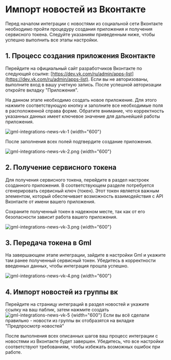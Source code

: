 # Импорт новостей из Вконтакте

Перед началом интеграции с новостями из социальной сети Вконтакте необходимо пройти процедуру создания приложения и
получения сервисного токена. Следуйте указаниям приведенным ниже, чтобы успешно выполнить все этапы настройки.

## 1. Процесс создания приложения Вконтакте

Перейдите на официальный сайт разработчиков Вконтакте по следующей
ссылке: [https://dev.vk.com/ru/admin/apps-list](https://dev.vk.com/ru/admin/apps-list). Если вы не авторизованы,
выполните вход в вашу учетную запись. После успешной авторизации откройте вкладку "Приложения".

На данном этапе необходимо создать новое приложение. Для этого нажмите соответствующую кнопку и заполните все
необходимые поля в расположенной справа форме. Обратите внимание, что корректность указанных данных имеет ключевое
значение для дальнейшей работы приложения.

![gml-integrations-news-vk-1](gml-integrations-news-vk-1.png) {width="600"}

После заполнения всех полей подтвердите создание приложения.

![gml-integrations-news-vk-2.png](gml-integrations-news-vk-2.png) {width="600"}

## 2. Получение сервисного токена

Для получения сервисного токена, перейдите в раздел настроек созданного приложения. В соответствующем разделе
потребуется сгенерировать сервисный ключ (токен). Этот токен является важным элементом, который обеспечивает возможность
взаимодействия с API Вконтакте от имени вашего приложения.

Сохраните полученный токен в надежном месте, так как от его безопасности зависит работа вашего приложения.

![gml-integrations-news-vk-3.png](gml-integrations-news-vk-3.png) {width="600"}

## 3. Передача токена в Gml

На завершающем этапе интеграции, зайдите в настройки Gml и укажите там ранее полученный сервисный токен. Убедитесь в
корректности введенных данных, чтобы интеграция прошла успешно.

![gml-integrations-news-vk-4.png](gml-integrations-news-vk-4.png) {width="600"}

## 4. Импорт новостей из группы вк

Перейдите на страницу интеграций в раздел новостей и укажите ссылку на ваш паблик, затем нажмите создать
![gml-integrations-news-vk-5](gml-integrations-news-vk-5.png) {width="600"}
Если вы всё сделали правильно - новости из группы вк отобразятся на вкладке "Предпросмотр новостей"

После выполнения всех описанных шагов ваш процесс интеграции с новостями из Вконтакте будет завершен. Убедитесь, что все
настройки соответствуют требованиям, чтобы избежать возможных ошибок при работе.